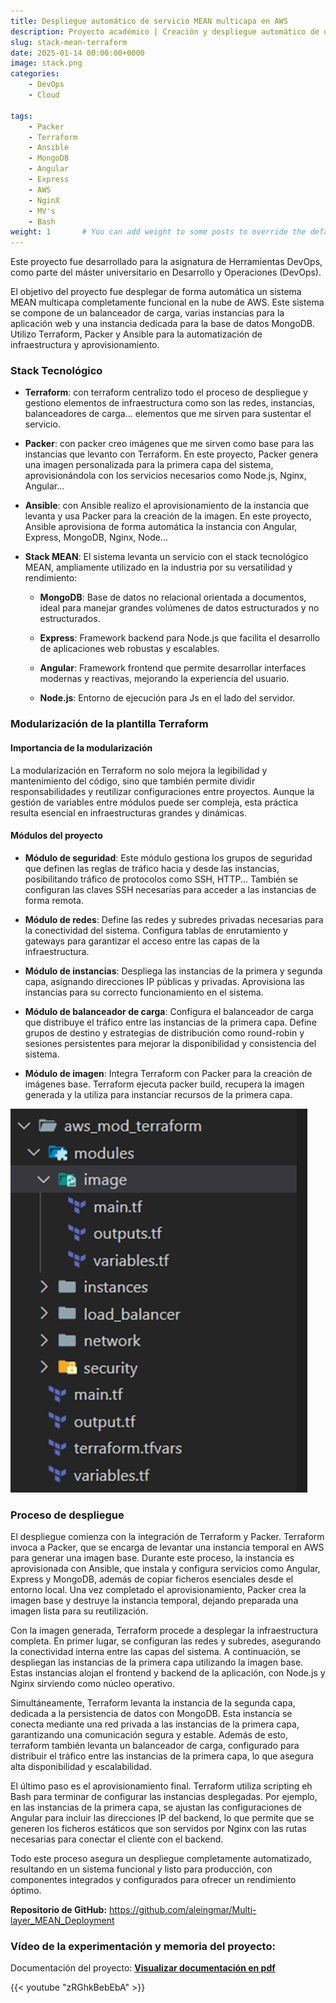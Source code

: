 ```yaml
---
title: Despliegue automático de servicio MEAN multicapa en AWS
description: Proyecto académico | Creación y despliegue automático de un sistema MEAN multicapa en AWS mediante Terraform, Packer y Ansible. Infraestructura modular con balanceador de carga, múltiples instancias para el aplicativo y una base de datos MongoDB.
slug: stack-mean-terraform
date: 2025-01-14 00:00:00+0000
image: stack.png
categories:
    - DevOps
    - Cloud

tags:
    - Packer
    - Terraform
    - Ansible
    - MongoDB
    - Angular
    - Express
    - AWS
    - NginX
    - MV's
    - Bash
weight: 1       # You can add weight to some posts to override the default sorting (date descending)
---
```


Este proyecto fue desarrollado para la asignatura de Herramientas DevOps, como parte del máster universitario en Desarrollo y Operaciones (DevOps).

El objetivo del proyecto fue desplegar de forma automática un sistema MEAN multicapa completamente funcional en la nube de AWS. Este sistema se compone de un balanceador de carga, varias instancias para la aplicación web y una instancia dedicada para la base de datos MongoDB. Utilizo Terraform, Packer y Ansible para la automatización de infraestructura y aprovisionamiento.

### Stack Tecnológico

- **Terraform**:  con terraform centralizo todo el proceso de despliegue y gestiono elementos de infraestructura como son las redes, instancias, balanceadores de carga... elementos que me sirven para sustentar el servicio.

- **Packer**: con packer creo imágenes que me sirven como base para las instancias que levanto con Terraform. En este proyecto, Packer genera una imagen personalizada para la primera capa del sistema, aprovisionándola con los servicios necesarios como Node.js, Nginx, Angular...

- **Ansible**: con Ansible realizo el aprovisionamiento de la instancia que levanta y usa Packer para la creación de la imagen. En este proyecto, Ansible aprovisiona de forma automática la instancia con Angular, Express, MongoDB, Nginx, Node...

- **Stack MEAN**: El sistema levanta un servicio con el stack tecnológico MEAN, ampliamente utilizado en la industria por su versatilidad y rendimiento:
    - **MongoDB**: Base de datos no relacional orientada a documentos, ideal para manejar grandes volúmenes de datos estructurados y no estructurados.
    - **Express**: Framework backend para Node.js que facilita el desarrollo de aplicaciones web robustas y escalables.

    - **Angular**: Framework frontend que permite desarrollar interfaces modernas y reactivas, mejorando la experiencia del usuario.

    - **Node.js**: Entorno de ejecución para Js en el lado del servidor.

### Modularización de la plantilla Terraform

#### Importancia de la modularización

La modularización en Terraform no solo mejora la legibilidad y mantenimiento del código, sino que también permite dividir responsabilidades y reutilizar configuraciones entre proyectos. Aunque la gestión de variables entre módulos puede ser compleja, esta práctica resulta esencial en infraestructuras grandes y dinámicas.

#### Módulos del proyecto

- **Módulo de seguridad**: Este módulo gestiona los grupos de seguridad que definen las reglas de tráfico hacia y desde las instancias, posibilitando tráfico de protocolos como SSH, HTTP... También se configuran las claves SSH necesarias para acceder a las instancias de forma remota.

- **Módulo de redes**: Define las redes y subredes privadas necesarias para la conectividad del sistema. Configura tablas de enrutamiento y gateways para garantizar el acceso entre las capas de la infraestructura.

- **Módulo de instancias**: Despliega las instancias de la primera y segunda capa, asignando direcciones IP públicas y privadas. Aprovisiona las instancias para su correcto funcionamiento en el sistema.

- **Módulo de balanceador de carga**: Configura el balanceador de carga que distribuye el tráfico entre las instancias de la primera capa. Define grupos de destino y estrategias de distribución como round-robin y sesiones persistentes para mejorar la disponibilidad y consistencia del sistema.

- **Módulo de imagen**: Integra Terraform con Packer para la creación de imágenes base. Terraform ejecuta packer build, recupera la imagen generada y la utiliza para instanciar recursos de la primera capa.

![Estructura de directorios](modulos.png)

### Proceso de despliegue

El despliegue comienza con la integración de Terraform y Packer. Terraform invoca a Packer, que se encarga de levantar una instancia temporal en AWS para generar una imagen base. Durante este proceso, la instancia es aprovisionada con Ansible, que instala y configura servicios como Angular, Express y MongoDB, además de copiar ficheros esenciales desde el entorno local. Una vez completado el aprovisionamiento, Packer crea la imagen base y destruye la instancia temporal, dejando preparada una imagen lista para su reutilización.

Con la imagen generada, Terraform procede a desplegar la infraestructura completa. En primer lugar, se configuran las redes y subredes, asegurando la conectividad interna entre las capas del sistema. A continuación, se despliegan las instancias de la primera capa utilizando la imagen base. Estas instancias alojan el frontend y backend de la aplicación, con Node.js y Nginx sirviendo como núcleo operativo.

Simultáneamente, Terraform levanta la instancia de la segunda capa, dedicada a la persistencia de datos con MongoDB. Esta instancia se conecta mediante una red privada a las instancias de la primera capa, garantizando una comunicación segura y estable. Además de esto, terraform también levanta un balanceador de carga, configurado para distribuir el tráfico entre las instancias de la primera capa, lo que asegura alta disponibilidad y escalabilidad.

El último paso es el aprovisionamiento final. Terraform utiliza scripting eh Bash para terminar de configurar las instancias desplegadas. Por ejemplo, en las instancias de la primera capa, se ajustan las configuraciones de Angular para incluir las direcciones IP del backend, lo que permite que se generen los ficheros estáticos que son servidos por Nginx con las rutas necesarias para conectar el cliente con el backend.

Todo este proceso asegura un despliegue completamente automatizado, resultando en un sistema funcional y listo para producción, con componentes integrados y configurados para ofrecer un rendimiento óptimo.


**Repositorio de GitHub:** 
https://github.com/aleingmar/Multi-layer_MEAN_Deployment


### Vídeo de la experimentación y memoria del proyecto:
Documentación del proyecto: [**Visualizar documentación en pdf**](/post/stack-MEAN-Terraform/Act2_StackMEAN_Terraform_AlejandroIngles.pdf)

{{< youtube "zRGhkBebEbA" >}}



